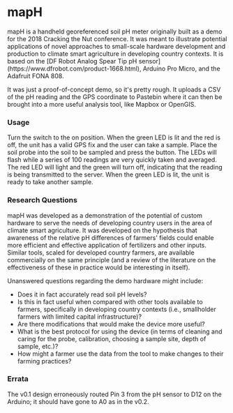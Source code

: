 <h1>mapH</h1>
mapH is a handheld georeferenced soil pH meter originally built as a demo for the 2018 Cracking the Nut conference. It was meant to illustrate potential applications of novel approaches to small-scale hardware development and production to climate smart agriculture in developing country contexts. It is based on the [DF Robot Analog Spear Tip pH sensor](https://www.dfrobot.com/product-1668.html), Arduino Pro Micro, and the Adafruit FONA 808.

It was just a proof-of-concept demo, so it's pretty rough. It uploads a CSV of the pH reading and the GPS coordinate to Pastebin where it can then be brought into a more useful analysis tool, like Mapbox or OpenGIS.

<h3>Usage</h3>
Turn the switch to the on position. When the green LED is lit and the red is off, the unit has a valid GPS fix and the user can take a sample. Place the soil probe into the soil to be sampled and press the button. The LEDs will flash while a series of 100 readings are very quickly taken and averaged. The red LED will light and the green will turn off, indicating that the reading is being transmitted to the server. When the green LED is lit, the unit is ready to take another sample.

<h3>Research Questions</h3>
mapH was developed as a demonstration of the potential of custom hardware to serve the needs of developing country users in the area of climate smart agriculture. It was developed on the hypothesis that awareness of the relative pH differences of farmers' fields could enable more efficient and effective application of fertilizers and other inputs. Similar tools, scaled for developed country farmers, are available commercially on the same principle (and a review of the literature on the effectiveness of these in practice would be interesting in itself).

Unanswered questions regarding the demo hardware might include:

* Does it in fact accurately read soil pH levels?
* Is this in fact useful when compared with other tools available to farmers, specifically in developing country contexts (i.e., smallholder farmers with limited capital infrastructure)?
* Are there modifications that would make the device more useful?
* What is the best protocol for using the device (in terms of cleaning and caring for the probe, calibration, choosing a sample site, depth of sample, etc.)?
* How might a farmer use the data from the tool to make changes to their farming practices?

<h3>Errata</h3>
The v0.1 design erroneously routed Pin 3 from the pH sensor to D12 on the Arduino; it should have gone to A0 as in the v0.2.